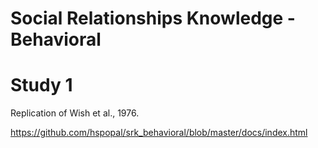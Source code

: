 # Social Relationships Knowledge - Behavioral

# Study 1
Replication of Wish et al., 1976.

https://github.com/hspopal/srk_behavioral/blob/master/docs/index.html
